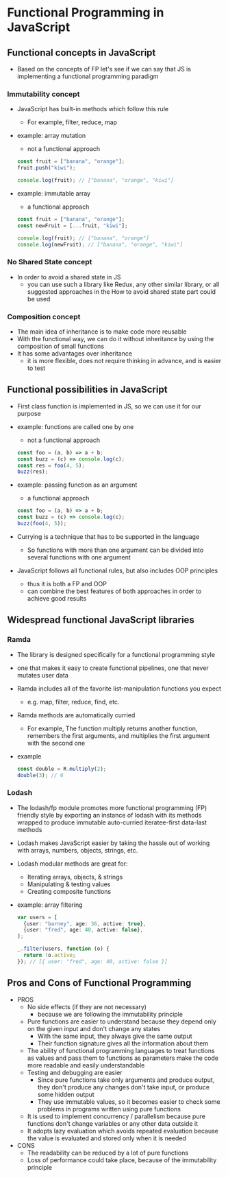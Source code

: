 # Functional Programming in JavaScript

## Functional concepts in JavaScript

- Based on the concepts of FP let's see if we can say that JS is implementing a functional programming paradigm

### Immutability concept

- JavaScript has built-in methods which follow this rule
  - For example, filter, reduce, map
- example: array mutation

  - not a functional approach

  ```ts
  const fruit = ["banana", "orange"];
  fruit.push("kiwi");

  console.log(fruit); // ["banana", "orange", "kiwi"]
  ```

- example: immutable array

  - a functional approach

  ```ts
  const fruit = ["banana", "orange"];
  const newFruit = [...fruit, "kiwi"];

  console.log(fruit); // ["banana", "orange"]
  console.log(newFruit); // ["banana", "orange", "kiwi"]
  ```

### No Shared State concept

- In order to avoid a shared state in JS
  - you can use such a library like Redux, any other similar library, or all suggested approaches in the How to avoid shared state part could be used

### Composition concept

- The main idea of inheritance is to make code more reusable
- With the functional way, we can do it without inheritance by using the composition of small functions
- It has some advantages over inheritance
  - it is more flexible, does not require thinking in advance, and is easier to test

## Functional possibilities in JavaScript

- First class function is implemented in JS, so we can use it for our purpose
- example: functions are called one by one

  - not a functional approach

  ```ts
  const foo = (a, b) => a + b;
  const buzz = (c) => console.log(c);
  const res = foo(4, 5);
  buzz(res);
  ```

- example: passing function as an argument

  - a functional approach

  ```ts
  const foo = (a, b) => a + b;
  const buzz = (c) => console.log(c);
  buzz(foo(4, 5));
  ```

- Currying is a technique that has to be supported in the language

  - So functions with more than one argument can be divided into several functions with one argument

- JavaScript follows all functional rules, but also includes OOP principles
  - thus it is both a FP and OOP
  - can combine the best features of both approaches in order to achieve good results

## Widespread functional JavaScript libraries

### Ramda

- The library is designed specifically for a functional programming style
- one that makes it easy to create functional pipelines, one that never mutates user data
- Ramda includes all of the favorite list-manipulation functions you expect
  - e.g. map, filter, reduce, find, etc.
- Ramda methods are automatically curried
  - For example, The function multiply returns another function, remembers the first arguments, and multiplies the first argument with the second one
- example

  ```ts
  const double = R.multiply(2);
  double(3); // 6
  ```

### Lodash

- The lodash/fp module promotes more functional programming (FP) friendly style by exporting an instance of lodash with its methods wrapped to produce immutable auto-curried iteratee-first data-last methods
- Lodash makes JavaScript easier by taking the hassle out of working with arrays, numbers, objects, strings, etc.
- Lodash modular methods are great for:
  - Iterating arrays, objects, & strings
  - Manipulating & testing values
  - Creating composite functions
- example: array filtering

  ```ts
  var users = [
    {user: "barney", age: 36, active: true},
    {user: "fred", age: 40, active: false},
  ];

  _.filter(users, function (o) {
    return !o.active;
  }); // [{ user: "fred", age: 40, active: false }]
  ```

## Pros and Cons of Functional Programming

- PROS
  - No side effects (if they are not necessary)
    - because we are following the immutability principle
  - Pure functions are easier to understand because they depend only on the given input and don't change any states
    - With the same input, they always give the same output
    - Their function signature gives all the information about them
  - The ability of functional programming languages to treat functions as values and pass them to functions as parameters make the code more readable and easily understandable
  - Testing and debugging are easier
    - Since pure functions take only arguments and produce output, they don't produce any changes don't take input, or produce some hidden output
    - They use immutable values, so it becomes easier to check some problems in programs written using pure functions
  - It is used to implement concurrency / parallelism because pure functions don't change variables or any other data outside it
  - It adopts lazy evaluation which avoids repeated evaluation because the value is evaluated and stored only when it is needed
- CONS
  - The readability can be reduced by a lot of pure functions
  - Loss of performance could take place, because of the immutability principle
